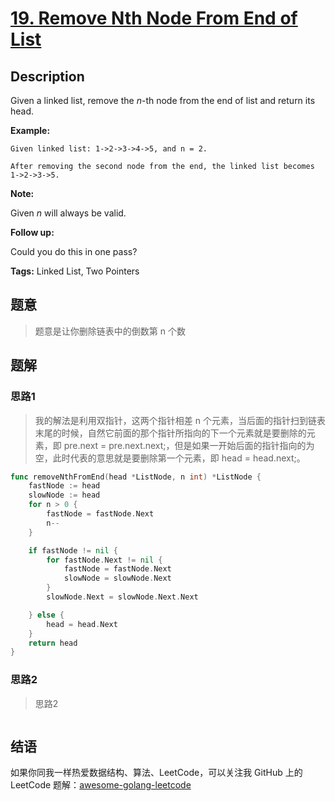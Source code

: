 # [19. Remove Nth Node From End of List][title]

## Description

Given a linked list, remove the *n*-th node from the end of list and return its head.

**Example:**

```
Given linked list: 1->2->3->4->5, and n = 2.

After removing the second node from the end, the linked list becomes 1->2->3->5.
```

**Note:**

Given *n* will always be valid.

**Follow up:**

Could you do this in one pass?

**Tags:** Linked List, Two Pointers

## 题意
>题意是让你删除链表中的倒数第 n 个数

## 题解

### 思路1
> 我的解法是利用双指针，这两个指针相差 n 个元素，当后面的指针扫到链表末尾的时候，自然它前面的那个指针所指向的下一个元素就是要删除的元素，即 pre.next = pre.next.next;，但是如果一开始后面的指针指向的为空，此时代表的意思就是要删除第一个元素，即 head = head.next;。

```go
func removeNthFromEnd(head *ListNode, n int) *ListNode {
	fastNode := head
	slowNode := head
	for n > 0 {
		fastNode = fastNode.Next
		n--
	}

	if fastNode != nil {
		for fastNode.Next != nil {
			fastNode = fastNode.Next
			slowNode = slowNode.Next
		}
		slowNode.Next = slowNode.Next.Next

	} else {
		head = head.Next
	}
	return head
}
```

### 思路2
> 思路2
```go

```

## 结语

如果你同我一样热爱数据结构、算法、LeetCode，可以关注我 GitHub 上的 LeetCode 题解：[awesome-golang-leetcode][me]

[title]: https://leetcode.com/problems/remove-nth-node-from-end-of-list/description/
[me]: https://github.com/kylesliu/awesome-golang-algorithm
